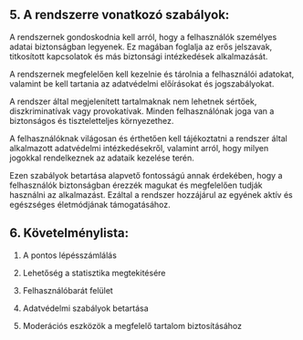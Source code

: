 ## 5. A rendszerre vonatkozó szabályok:

A rendszernek gondoskodnia kell arról, hogy a felhasználók személyes adatai biztonságban legyenek. 
Ez magában foglalja az erős jelszavak, titkosított kapcsolatok és más biztonsági intézkedések alkalmazását.

A rendszernek megfelelően kell kezelnie és tárolnia a felhasználói adatokat, 
valamint be kell tartania az adatvédelmi előírásokat és jogszabályokat.

A rendszer által megjelenített tartalmaknak nem lehetnek sértőek, 
diszkriminatívak vagy provokatívak. Minden felhasználónak joga van a biztonságos és tiszteletteljes környezethez.

A felhasználóknak világosan és érthetően kell tájékoztatni a rendszer által alkalmazott 
adatvédelmi intézkedésekről, valamint arról, hogy milyen jogokkal rendelkeznek az adataik kezelése terén.

Ezen szabályok betartása alapvető fontosságú annak érdekében, hogy a felhasználók biztonságban érezzék 
magukat és megfelelően tudják használni az alkalmazást. 
Ezáltal a rendszer hozzájárul az egyének aktív és egészséges életmódjának támogatásához.

## 6. Követelménylista:

1. A pontos lépésszámlálás


2. Lehetőség a statisztika megtekitésére


3. Felhasználóbarát felület


4. Adatvédelmi szabályok betartása


5. Moderációs eszközök a megfelelő tartalom biztosításához